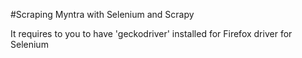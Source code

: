 #Scraping Myntra with Selenium and Scrapy


It requires to you to have 'geckodriver' installed for Firefox driver for Selenium
